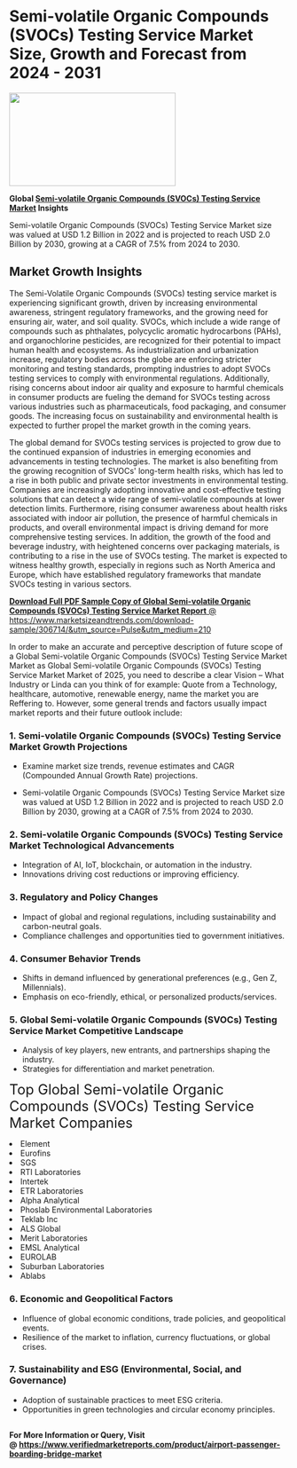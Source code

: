 <H1>Semi-volatile Organic Compounds (SVOCs) Testing Service Market Size, Growth and Forecast from 2024 - 2031</H1><img class="aligncenter size-medium wp-image-584254" src="https://thirdeyenews.in/wp-content/uploads/2024/09/Global-Market-Research-300x168.jpeg" alt="" width="300" height="168" /><p><strong>Global&nbsp;<a href="https://www.marketsizeandtrends.com/download-sample/306714/&amp;utm_source=Pulse&amp;utm_medium=210">Semi-volatile Organic Compounds (SVOCs) Testing Service Market</a> Insights</strong></p><p>Semi-volatile Organic Compounds (SVOCs) Testing Service Market size was valued at USD 1.2 Billion in 2022 and is projected to reach USD 2.0 Billion by 2030, growing at a CAGR of 7.5% from 2024 to 2030.</p><p><h2>Market Growth Insights</h2> <p>The Semi-Volatile Organic Compounds (SVOCs) testing service market is experiencing significant growth, driven by increasing environmental awareness, stringent regulatory frameworks, and the growing need for ensuring air, water, and soil quality. SVOCs, which include a wide range of compounds such as phthalates, polycyclic aromatic hydrocarbons (PAHs), and organochlorine pesticides, are recognized for their potential to impact human health and ecosystems. As industrialization and urbanization increase, regulatory bodies across the globe are enforcing stricter monitoring and testing standards, prompting industries to adopt SVOCs testing services to comply with environmental regulations. Additionally, rising concerns about indoor air quality and exposure to harmful chemicals in consumer products are fueling the demand for SVOCs testing across various industries such as pharmaceuticals, food packaging, and consumer goods. The increasing focus on sustainability and environmental health is expected to further propel the market growth in the coming years.</p> <p><a href="#"></a></p> <p>The global demand for SVOCs testing services is projected to grow due to the continued expansion of industries in emerging economies and advancements in testing technologies. The market is also benefiting from the growing recognition of SVOCs' long-term health risks, which has led to a rise in both public and private sector investments in environmental testing. Companies are increasingly adopting innovative and cost-effective testing solutions that can detect a wide range of semi-volatile compounds at lower detection limits. Furthermore, rising consumer awareness about health risks associated with indoor air pollution, the presence of harmful chemicals in products, and overall environmental impact is driving demand for more comprehensive testing services. In addition, the growth of the food and beverage industry, with heightened concerns over packaging materials, is contributing to a rise in the use of SVOCs testing. The market is expected to witness healthy growth, especially in regions such as North America and Europe, which have established regulatory frameworks that mandate SVOCs testing in various sectors. <p><a href="#"></p><p><span class=""><strong>Download Full PDF Sample Copy of Global Semi-volatile Organic Compounds (SVOCs) Testing Service Market Report</strong> @ <a href="https://www.marketsizeandtrends.com/download-sample/306714/&amp;utm_source=Pulse&amp;utm_medium=210" target="_blank">https://www.marketsizeandtrends.com/download-sample/306714/&amp;utm_source=Pulse&amp;utm_medium=210</a></span></p><p>In order to make an accurate and perceptive description of future scope of a Global&nbsp;Semi-volatile Organic Compounds (SVOCs) Testing Service Market Market as Global&nbsp;Semi-volatile Organic Compounds (SVOCs) Testing Service Market Market of 2025, you need to describe a clear Vision &ndash; What Industry or Linda can you think of for example: Quote from a Technology, healthcare, automotive, renewable energy, name the market you are Reffering to. However, some general trends and factors usually impact market reports and their future outlook include:</p><h3>1.&nbsp;<strong>Semi-volatile Organic Compounds (SVOCs) Testing Service Market Growth Projections</strong></h3><ul><li>Examine market size trends, revenue estimates and CAGR (Compounded Annual Growth Rate) projections.</li><li><p>Semi-volatile Organic Compounds (SVOCs) Testing Service Market size was valued at USD 1.2 Billion in 2022 and is projected to reach USD 2.0 Billion by 2030, growing at a CAGR of 7.5% from 2024 to 2030.</p></li></ul><h3>2.&nbsp;<strong>Semi-volatile Organic Compounds (SVOCs) Testing Service Market Technological Advancements</strong></h3><ul><li>Integration of AI, IoT, blockchain, or automation in the industry.</li><li>Innovations driving cost reductions or improving efficiency.</li></ul><h3>3.&nbsp;<strong>Regulatory and Policy Changes</strong></h3><ul><li>Impact of global and regional regulations, including sustainability and carbon-neutral goals.</li><li>Compliance challenges and opportunities tied to government initiatives.</li></ul><h3>4.&nbsp;<strong>Consumer Behavior Trends</strong></h3><ul><li>Shifts in demand influenced by generational preferences (e.g., Gen Z, Millennials).</li><li>Emphasis on eco-friendly, ethical, or personalized products/services.</li></ul><h3>5.&nbsp;<strong>Global Semi-volatile Organic Compounds (SVOCs) Testing Service Market Competitive Landscape</strong></h3><ul><li>Analysis of key players, new entrants, and partnerships shaping the industry.</li><li>Strategies for differentiation and market penetration.</li></ul><p data-pm-slice="1 1 []"><span style="color: inherit; font-family: inherit; font-size: 25px;">Top Global Semi-volatile Organic Compounds (SVOCs) Testing Service Market Companies</span></p><div class="" data-test-id=""><p><li>Element</li><li> Eurofins</li><li> SGS</li><li> RTI Laboratories</li><li> Intertek</li><li> ETR Laboratories</li><li> Alpha Analytical</li><li> Phoslab Environmental Laboratories</li><li> Teklab Inc</li><li> ALS Global</li><li> Merit Laboratories</li><li> EMSL Analytical</li><li> EUROLAB</li><li> Suburban Laboratories</li><li> Ablabs</li></p></div><h3>6.&nbsp;<strong>Economic and Geopolitical Factors</strong></h3><ul><li>Influence of global economic conditions, trade policies, and geopolitical events.</li><li>Resilience of the market to inflation, currency fluctuations, or global crises.</li></ul><h3>7.&nbsp;<strong>Sustainability and ESG (Environmental, Social, and Governance)</strong></h3><ul><li>Adoption of sustainable practices to meet ESG criteria.</li><li>Opportunities in green technologies and circular economy principles.</li></ul><h2><strong style="font-size: 14px;">For More Information or Query, Visit @&nbsp;</strong><a style="background-color: #ffffff; font-size: 14px;" href="https://www.marketsizeandtrends.com/report/semi-volatile-organic-compounds-svocs-testing-service-market/" target="_blank">https://www.verifiedmarketreports.com/product/airport-passenger-boarding-bridge-market</a></h2>
